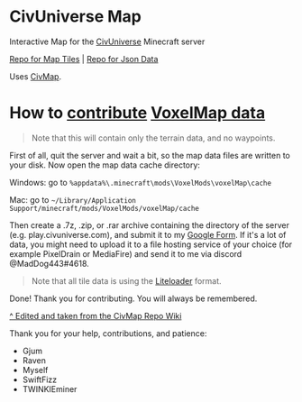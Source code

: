 # CivUniverse Map

Interactive Map for the [CivUniverse](https://www.reddit.com/r/CivUniverse/) Minecraft server

[Repo for Map Tiles](https://github.com/MadDog443/CUTiles) | [Repo for Json Data](https://maddog443.github.io/CUMap/)

Uses [CivMap](https://github.com/Gjum/CivMap).

# How to [contribute](https://forms.gle/4TrfWZpsNWqDgGKA8) [VoxelMap data](https://docs.google.com/spreadsheets/d/1JCmHylPPcv8hZnbHpPd1fEsECfHUhAD6iu5cJiYVb9w/edit#gid=98040205&range=19:19)

> Note that this will contain only the terrain data, and no waypoints.

First of all, quit the server and wait a bit, so the map data files are written to your disk. Now open the map data cache directory:

Windows: go to `%appdata%\.minecraft\mods\VoxelMods\voxelMap\cache`

Mac: go to `~/Library/Application Support/minecraft/mods/VoxelMods/voxelMap/cache`

Then create a .7z, .zip, or .rar archive containing the directory of the server (e.g. play.civuniverse.com), and submit it to my [Google Form](https://forms.gle/4TrfWZpsNWqDgGKA8). If it's a lot of data, you might need to upload it to a file hosting service of your choice (for example PixelDrain or MediaFire) and send it to me via discord @MadDog443#4618.

> Note that all tile data is using the [Liteloader](https://www.liteloader.com/explore/docs/user:install:forge) format.

Done! Thank you for contributing. You will always be remembered.

[^ Edited and taken from the CivMap Repo Wiki](https://github.com/gjum/civmap/wiki/Contributing#how-to-contribute-voxelmap-data)

Thank you for your help, contributions, and patience:
- Gjum
- Raven
- Myself
- SwiftFizz
- TWINKIEminer
